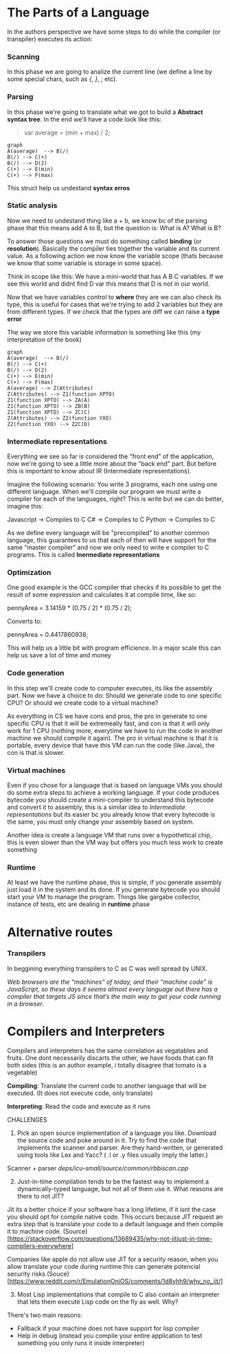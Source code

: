 # The Parts of a Language
In the authors perspective we have some steps to do while the compiler (or transpiler) executes its action:

### Scanning
In this phase we are going to analize the current line (we define a line by some special chars, such as _{_, _}_, _;_ etc).

### Parsing
In this phase we're going to translate what we got to build a **Abstract syntax tree**. In the end we'll have a code look like this:

> var average = (min + max) / 2;

```mermaid
graph
A(average)  --> B(/)
B(/) --> C(+)
B(/) --> D(2)
C(+) --> E(min)
C(+) --> F(max)
```

This struct help us undestand **syntax erros**

### Static analysis
Now we need to undestand thing like a + b, we know bc of the parsing phase that this means add A to B, but the question is: What is A? What is B?

To answer those questions we must do something called **binding** (or **resolution**). Basically the compiler ties together the variable and its current value. As a following action we now know the variable scope (thats because we know that some variable is storage in some space).

Think in scope like this: We have a mini-world that has A B C variables. If we see this world and didnt find D var this means that D is not in our world.

Now that we have variables control to **where** they are we can also check its type, this is useful for cases that we're trying to add 2 variables but they are from different types. If we check that the types are diff we can raise a **type error**

The way we store this variable information is something like this (my interpretation of the book)

```mermaid
graph
A(average)  --> B(/)
B(/) --> C(+)
B(/) --> D(2)
C(+) --> E(min)
C(+) --> F(max)
A(average) --> Z(Attributes)
Z(Attributes) --> Z1(function XPTO)
Z1(function XPTO) --> ZA(A)
Z1(function XPTO) --> ZB(B)
Z1(function XPTO) --> ZC(C)
Z(Attributes) --> Z2(function YXO)
Z2(function YXO) --> Z2C(D)
```

### Intermediate representations
Everything we see so far is considered the "front end" of the application, now we're going to see a little more about the "back end" part. But before this is important to know about IR (Intermediate representations).

Imagine the following scenario:
You write 3 programs, each one using one different language. When we'll compile our program we must write a compiler for each of the languages, right? This is write but we can do better, imagine this:

Javascript -> Compiles to C
C# -> Compiles to C
Python -> Compiles to C

As we define every language will be "precompiled" to another common language, this guarantees to us that each of then will have support for the same "master compiler" and now we only need to write e compiler to C programs. This is called **Inermediate representations**

### Optimization
One good example is the GCC compiler that checks if its possible to get the result of some expression and calculates it at compile time, like so:

pennyArea = 3.14159 * (0.75 / 2) * (0.75 / 2);

Converts to:

pennyArea = 0.4417860938;

This will help us a little bit with program efficience. In a major scale this can help us save a lot of time and money

### Code generation
In this step we'll create code to computer executes, its like the assembly part. Now we have a choice to do: Should we generate code to one specific CPU? Or should we create code to a virtual machine?

As everything in CS we have cons and pros, the pro in generate to one specific CPU is that it will be extremeally fast, and con is that it will only work for 1 CPU (nothing more, everytime we have to run the code in another machine we should compile it again). The pro in virtual machine is that it is portable, every device that have this VM can run the code (like Java), the con is that is slower.

### Virtual machines
Even if you chose for a language that is based on language VMs you should do some extra steps to achieve a working language. If your code produces bytecode you should create a mini-compiler to understand this bytecode and convert it to assembly, this is a similar idea to _Intermediate representations_ but its easier bc you already know that every bytecode is the same, you must only change your assembly based on system.

Another idea is create a language VM that runs over a hypothetical chip, this is even slower than the VM way but offers you much less work to create something

### Runtime
At least we have the runtime phase, this is simple, if you generate assembly just load it in the system and its done. If you generate bytecode you should start your VM to manage the program. Things like gargabe collector, instance of tests, etc are dealing in **runtime** phase

# Alternative routes

### Transpilers
In beggining everything transpilers to C as C was well spread by UNIX.

_Web browsers are the “machines” of today, and their “machine code” is JavaScript, so these days it seems almost every language out there has a compiler that targets JS since that’s the main way to get your code running in a browser._

# Compilers and Interpreters
Compilers and interpreters has the same correlation as vegatables and fruits. One dont necessarily discarts the other, we have foods that can fit both sides (this is an author example, i totally disagree that tomato is a vegetable)

**Compiling**: Translate the current code to another language that will be executed. (It does not execute code, only translate)

**Interpreting**: Read the code and execute as it runs

CHALLENGES
1. Pick an open source implementation of a language you like. Download the source code and poke around in it. Try to find the code that implements the scanner and parser. Are they hand-written, or generated using tools like Lex and Yacc? ( .l or .y files usually imply the latter.)

Scanner + parser _deps/icu-small/source/common/rbbiscan.cpp_

2. Just-in-time compilation tends to be the fastest way to implement a dynamically-typed language, but not all of them use it. What reasons are there to not JIT?

Jit its a better choice if your software has a long lifetime, if it isnt the case you should opt for compile native code. This occurs because JIT request an extra step that is translate your code to a default language and then compile it to machine code. (Source)[https://stackoverflow.com/questions/13689435/why-not-jitjust-in-time-compilers-everywhere]

Companies like apple do not allow use JIT for a security reason, when you allow translate your code during runtime this can generate potencial security risks (Souce)[https://www.reddit.com/r/EmulationOniOS/comments/1d8yhh9/why_no_jit/]

3. Most Lisp implementations that compile to C also contain an interpreter that lets them execute Lisp code on the fly as well. Why?

There's two main reasons:
- Fallback if your machine does not have support for lisp compiler
- Help in debug (instead you compile your entire application to test something you only runs it inside interpreter)